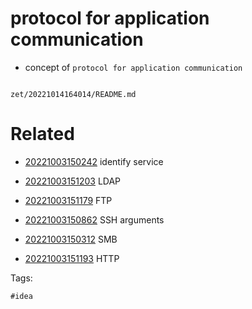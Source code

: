 # protocol for application communication

- concept of `protocol for application communication`

```
```

` zet/20221014164014/README.md `

# Related

- [20221003150242](/zet/20221003150242/README.md) identify service

- [20221003151203](/zet/20221003151203/README.md) LDAP

- [20221003151179](/zet/20221003151179/README.md) FTP

- [20221003150862](/zet/20221003150862/README.md) SSH arguments

- [20221003150312](/zet/20221003150312/README.md) SMB

- [20221003151193](/zet/20221003151193/README.md) HTTP

Tags:

    #idea
